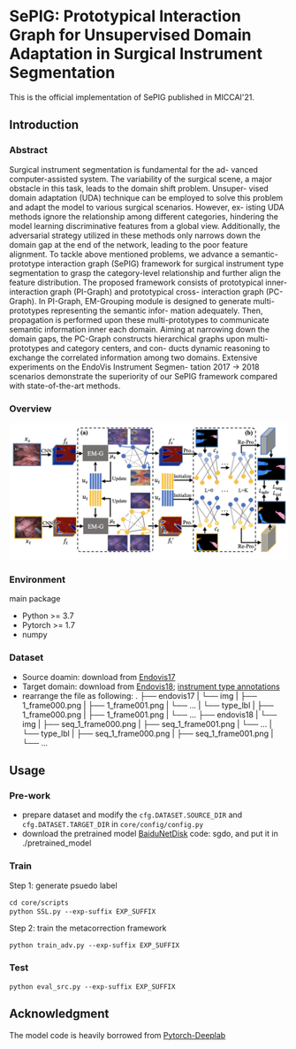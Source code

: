 # SePIG: Prototypical Interaction Graph for Unsupervised Domain Adaptation in Surgical Instrument Segmentation
This is the official implementation of SePIG published in MICCAI'21.

## Introduction
### Abstract
Surgical instrument segmentation is fundamental for the ad- vanced computer-assisted system. The variability of the surgical scene, a major obstacle in this task, leads to the domain shift problem. Unsuper- vised domain adaptation (UDA) technique can be employed to solve this problem and adapt the model to various surgical scenarios. However, ex- isting UDA methods ignore the relationship among different categories, hindering the model learning discriminative features from a global view. Additionally, the adversarial strategy utilized in these methods only narrows down the domain gap at the end of the network, leading to the poor feature alignment. To tackle above mentioned problems, we advance a semantic-prototype interaction graph (SePIG) framework for surgical instrument type segmentation to grasp the category-level relationship and further align the feature distribution. The proposed framework consists of prototypical inner-interaction graph (PI-Graph) and prototypical cross- interaction graph (PC-Graph). In PI-Graph, EM-Grouping module is designed to generate multi-prototypes representing the semantic infor- mation adequately. Then, propagation is performed upon these multi-prototypes to communicate semantic information inner each domain. Aiming at narrowing down the domain gaps, the PC-Graph constructs hierarchical graphs upon multi-prototypes and category centers, and con- ducts dynamic reasoning to exchange the correlated information among two domains. Extensive experiments on the EndoVis Instrument Segmen- tation 2017 → 2018 scenarios demonstrate the superiority of our SePIG framework compared with state-of-the-art methods.

### Overview
![](picture/SEPIG.png)

### Environment
main package
- Python >= 3.7
- Pytorch >= 1.7
- numpy

### Dataset
- Source doamin: download from [Endovis17](https://endovissub2017-roboticinstrumentsegmentation.grand-challenge.org)
- Target domain: download from [Endovis18](https://endovissub2018-roboticscenesegmentation.grand-challenge.org/home/); [instrument type annotations](https://github.com/BCV-Uniandes/ISINet)
- rearrange the file as following:
.
├── endovis17
|   └── img
|       ├── 1_frame000.png
|       ├── 1_frame001.png
|       └── ...
|   └── type_lbl
|       ├── 1_frame000.png
|       ├── 1_frame001.png
|       └── ...
├── endovis18
|   └── img
|       ├── seq_1_frame000.png
|       ├── seq_1_frame001.png
|       └── ...
|   └── type_lbl
|       ├── seq_1_frame000.png
|       ├── seq_1_frame001.png
|       └── ...


## Usage
### Pre-work
- prepare dataset and modify the `cfg.DATASET.SOURCE_DIR` and `cfg.DATASET.TARGET_DIR` in `core/config/config.py`
- download the pretrained model [BaiduNetDisk](https://pan.baidu.com/s/1-vzpy7m_QDKcao6IiSKt0Q) code: sgdo, and put it in ./pretrained_model

### Train
Step 1: generate psuedo label
```
cd core/scripts
python SSL.py --exp-suffix EXP_SUFFIX
```

Step 2: train the metacorrection framework
```
python train_adv.py --exp-suffix EXP_SUFFIX
```

### Test
```
python eval_src.py --exp-suffix EXP_SUFFIX
```


## Acknowledgment
The model code is heavily borrowed from [Pytorch-Deeplab](https://github.com/speedinghzl/Pytorch-Deeplab)
